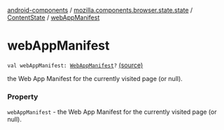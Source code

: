 [android-components](../../index.md) / [mozilla.components.browser.state.state](../index.md) / [ContentState](index.md) / [webAppManifest](./web-app-manifest.md)

# webAppManifest

`val webAppManifest: `[`WebAppManifest`](../../mozilla.components.concept.engine.manifest/-web-app-manifest/index.md)`?` [(source)](https://github.com/mozilla-mobile/android-components/blob/master/components/browser/state/src/main/java/mozilla/components/browser/state/state/ContentState.kt#L64)

the Web App Manifest for the currently visited page (or null).

### Property

`webAppManifest` - the Web App Manifest for the currently visited page (or null).